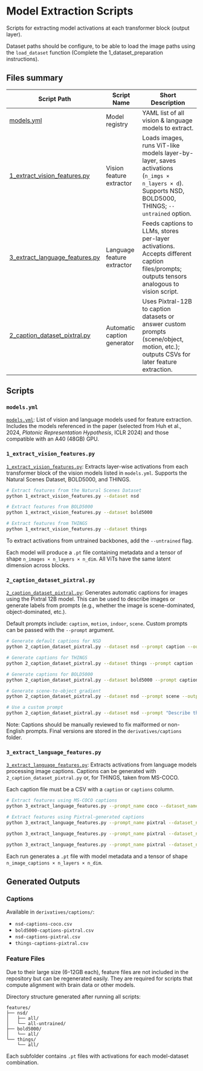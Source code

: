 # Model Extraction Scripts

Scripts for extracting model activations at each transformer block (output layer).

Dataset paths should be configure, to be able to load the image paths using the `load_dataset` function (Complete the 1\_dataset\_preparation instructions).

## Files summary

| Script Path                                                           | Script Name                 | Short Description                                                                                                                                     |
| --------------------------------------------------------------------- | --------------------------- | ----------------------------------------------------------------------------------------------------------------------------------------------------- |
| [models.yml](./models.yml)                                            | Model registry              | YAML list of all vision & language models to extract.                                                                                                 |
| [1\_extract\_vision\_features.py](./1_extract_vision_features.py)     | Vision feature extractor    | Loads images, runs ViT-like models layer-by-layer, saves activations (`n_imgs × n_layers × d`). Supports NSD, BOLD5000, THINGS; `--untrained` option. |
| [3\_extract\_language\_features.py](./3_extract_language_features.py) | Language feature extractor  | Feeds captions to LLMs, stores per-layer activations. Accepts different caption files/prompts; outputs tensors analogous to vision script.            |
| [2\_caption\_dataset\_pixtral.py](./2_caption_dataset_pixtral.py)     | Automatic caption generator | Uses Pixtral-12B to caption datasets or answer custom prompts (scene/object, motion, etc.); outputs CSVs for later feature extraction.                |

## Scripts

### `models.yml`

[`models.yml`](./models.yml): List of vision and language models used for feature extraction.
Includes the models referenced in the paper (selected from Huh et al., 2024, *Platonic Representation Hypothesis*, ICLR 2024) and those compatible with an A40 (48GB) GPU.

### `1_extract_vision_features.py`

[`1_extract_vision_features.py`](./1_extract_vision_features.py): Extracts layer-wise activations from each transformer block of the vision models listed in `models.yml`.
Supports the Natural Scenes Dataset, BOLD5000, and THINGS.

```bash
# Extract features from the Natural Scenes Dataset
python 1_extract_vision_features.py --dataset nsd

# Extract features from BOLD5000
python 1_extract_vision_features.py --dataset bold5000

# Extract features from THINGS
python 1_extract_vision_features.py --dataset things
```

To extract activations from untrained backbones, add the `--untrained` flag.

Each model will produce a `.pt` file containing metadata and a tensor of shape
`n_images × n_layers × n_dim`. All ViTs have the same latent dimension across blocks.

### `2_caption_dataset_pixtral.py`

[`2_caption_dataset_pixtral.py`](./2_caption_dataset_pixtral.py): Generates automatic captions for images using the Pixtral 12B model.
This can be used to describe images or generate labels from prompts (e.g., whether the image is scene-dominated, object-dominated, etc.).

Default prompts include: `caption`, `motion`, `indoor`, `scene`. Custom prompts can be passed with the `--prompt` argument.

```bash
# Generate default captions for NSD
python 2_caption_dataset_pixtral.py --dataset nsd --prompt caption --output nsd_captions.csv

# Generate captions for THINGS
python 2_caption_dataset_pixtral.py --dataset things --prompt caption --output things_captions.csv

# Generate captions for BOLD5000
python 2_caption_dataset_pixtral.py --dataset bold5000 --prompt caption --output bold5000_captions.csv

# Generate scene-to-object gradient
python 2_caption_dataset_pixtral.py --dataset nsd --prompt scene --output nsd_scene_gradient.csv

# Use a custom prompt
python 2_caption_dataset_pixtral.py --dataset nsd --prompt "Describe this image" --output test.csv
```

Note: Captions should be manually reviewed to fix malformed or non-English prompts.
Final versions are stored in the `derivatives/captions` folder.

### `3_extract_language_features.py`

[`3_extract_language_features.py`](./3_extract_language_features.py): Extracts activations from language models processing image captions.
Captions can be generated with `2_caption_dataset_pixtral.py` or, for THINGS, taken from MS-COCO.

Each caption file must be a CSV with a `caption` or `captions` column.

```bash
# Extract features using MS-COCO captions
python 3_extract_language_features.py --prompt_name coco --dataset_name nsd --captions ../derivatives/captions/nsd-captions-coco.csv 

# Extract features using Pixtral-generated captions
python 3_extract_language_features.py --prompt_name pixtral --dataset_name nsd --captions ../derivatives/captions/nsd-captions-pixtral.csv

python 3_extract_language_features.py --prompt_name pixtral --dataset_name bold5000 --captions ../derivatives/captions/bold5000-captions-pixtral.csv

python 3_extract_language_features.py --prompt_name pixtral --dataset_name things --captions ../derivatives/captions/things-captions-pixtral.csv
```

Each run generates a `.pt` file with model metadata and a tensor of shape
`n_image_captions × n_layers × n_dim`.

## Generated Outputs

### Captions

Available in `derivatives/captions/`:

* `nsd-captions-coco.csv`
* `bold5000-captions-pixtral.csv`
* `nsd-captions-pixtral.csv`
* `things-captions-pixtral.csv`

### Feature Files

Due to their large size (6–12GB each), feature files are not included in the repository but can be regenerated easily.
They are required for scripts that compute alignment with brain data or other models.

Directory structure generated after running all scripts:

```
features/
├── nsd/
│   ├── all/
│   └── all-untrained/
├── bold5000/
│   └── all/
└── things/
    └── all/
```

Each subfolder contains `.pt` files with activations for each model-dataset combination.
